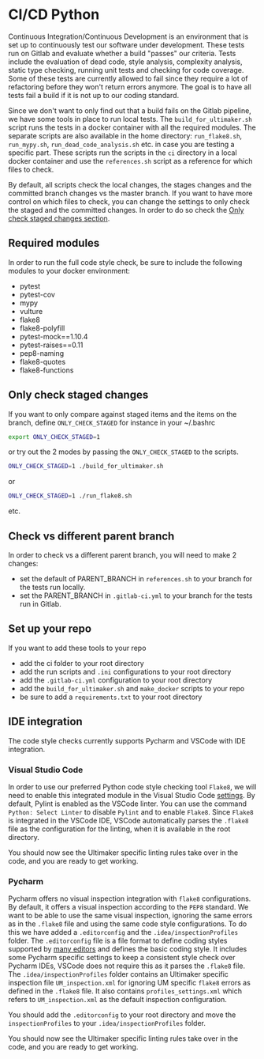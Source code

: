 # CI/CD Python
Continuous Integration/Continuous Development is an environment that is set up to continuously test our software under development. 
These tests run on Gitlab and evaluate whether a build "passes" our criteria. 
Tests include the evaluation of dead code, style analysis, complexity analysis, static type checking, running unit tests and checking for code coverage.
Some of these tests are currently allowed to fail since they require a lot of refactoring before they won't return errors anymore. 
The goal is to have all tests fail a build if it is not up to our coding standard. 

Since we don't want to only find out that a build fails on the Gitlab pipeline, we have some tools in place to run local tests. 
The `build_for_ultimaker.sh` script runs the tests in a docker container with all the required modules.
The separate scripts are also available in the home directory: `run_flake8.sh`, `run_mypy.sh`, `run_dead_code_analysis.sh` etc. in case you are testing a specific part.
These scripts run the scripts in the `ci` directory in a local docker container and use the `references.sh` script as a reference for which files to check. 

By default, all scripts check the local changes, the stages changes and the committed branch changes vs the master branch. 
If you want to have more control on which files to check, you can change the settings to only check the staged and the committed changes. 
In order to do so check the [Only check staged changes section](#only-check-staged-changes).

## Required modules
In order to run the full code style check, be sure to include the following modules to your docker environment:
- pytest
- pytest-cov
- mypy
- vulture
- flake8
- flake8-polyfill
- pytest-mock==1.10.4
- pytest-raises==0.11
- pep8-naming
- flake8-quotes
- flake8-functions

## Only check staged changes
If you want to only compare against staged items and the items on the branch, define `ONLY_CHECK_STAGED` for instance in your ~/.bashrc 
```bash
export ONLY_CHECK_STAGED=1
```
or try out the 2 modes by passing the `ONLY_CHECK_STAGED` to the scripts.
```bash
ONLY_CHECK_STAGED=1 ./build_for_ultimaker.sh
```
or
```bash
ONLY_CHECK_STAGED=1 ./run_flake8.sh
```
etc.

## Check vs different parent branch
In order to check vs a different parent branch, you will need to make 2 changes:
- set the default of PARENT_BRANCH in `references.sh` to your branch for the tests run locally.
- set the PARENT_BRANCH in `.gitlab-ci.yml` to your branch for the tests run in Gitlab. 

## Set up your repo
If you want to add these tools to your repo
- add the ci folder to your root directory
- add the run scripts and `.ini` configurations to your root directory
- add the `.gitlab-ci.yml` configuration to your root directory
- add the `build_for_ultimaker.sh` and `make_docker` scripts to your repo
- be sure to add a `requirements.txt` to your root directory

## IDE integration
The code style checks currently supports Pycharm and VSCode with IDE integration.

### Visual Studio Code
In order to use our preferred Python code style checking tool `Flake8`, we will need to enable this integrated module in the Visual Studio Code [settings](https://code.visualstudio.com/docs/python/linting).
By default, Pylint is enabled as the VSCode linter. 
You can use the command `Python: Select Linter` to disable `Pylint` and to enable `Flake8`. 
Since `Flake8` is integrated in the VSCode IDE, VSCode automatically parses the `.flake8` file as the configuration for the linting, when it is available in the root directory. 

You should now see the Ultimaker specific linting rules take over in the code, and you are ready to get working.

### Pycharm
Pycharm offers no visual inspection integration with `flake8` configurations.
By default, it offers a visual inspection according to the `PEP8` standard.
We want to be able to use the same visual inspection, ignoring the same errors as in the `.flake8` file and using the same code style configurations.
To do this we have added a `.editorconfig` and the `.idea/inspectionProfiles` folder.
The `.editorconfig` file is a file format to define coding styles supported by [many editors](https://editorconfig.org/) and defines the basic coding style.
It includes some Pycharm specific settings to keep a consistent style check over Pycharm IDEs, VSCode does not require this as it parses the `.flake8` file.
The `.idea/inspectionProfiles` folder contains an Ultimaker specific inspection file `UM_inspection.xml` for ignoring UM specific `flake8` errors as defined in the `.flake8` file.
It also contains `profiles_settings.xml` which refers to `UM_inspection.xml` as the default inspection configuration.

You should add the `.editorconfig` to your root directory and move the `inspectionProfiles` to your `.idea/inspectionProfiles` folder. 

You should now see the Ultimaker specific linting rules take over in the code, and you are ready to get working.


